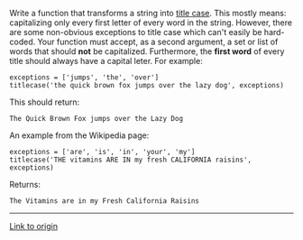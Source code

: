 Write a function that transforms a string into [title case](http://en.wikipedia.org/wiki/Letter_case#Headings_and_publication_titles). This mostly means: capitalizing only every first letter of every word in the string. However, there are some non-obvious exceptions to title case which can't easily be hard-coded. Your function must accept, as a second argument, a set or list of words that should **not** be capitalized. Furthermore, the **first word** of every title should always have a capital leter. For example:

    exceptions = ['jumps', 'the', 'over']
    titlecase('the quick brown fox jumps over the lazy dog', exceptions)

This should return:

    The Quick Brown Fox jumps over the Lazy Dog

An example from the Wikipedia page:

    exceptions = ['are', 'is', 'in', 'your', 'my']
    titlecase('THE vitamins ARE IN my fresh CALIFORNIA raisins', exceptions)

Returns:

    The Vitamins are in my Fresh California Raisins

---

[Link to origin](https://www.reddit.com/r/dailyprogrammer/wjzly)